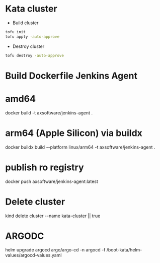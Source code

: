 

# Kata cluster

- Build cluster
```bash
tofu init
tofu apply -auto-approve
```
- Destroy cluster
```bash
tofu destroy -auto-approve
```

# Build Dockerfile Jenkins Agent

# amd64
docker build -t axsoftware/jenkins-agent .

# arm64 (Apple Silicon) via buildx
docker buildx build --platform linux/arm64 -t axsoftware/jenkins-agent .

# publish ro registry
docker push axsoftware/jenkins-agent:latest

# Delete cluster
kind delete cluster --name kata-cluster || true



# ARGODC

helm upgrade  argocd argo/argo-cd -n argocd -f /boot-kata/helm-values/argocd-values.yaml